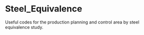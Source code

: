 # Steel_Equivalence
Useful codes for the production planning and control area by steel equivalence study.
